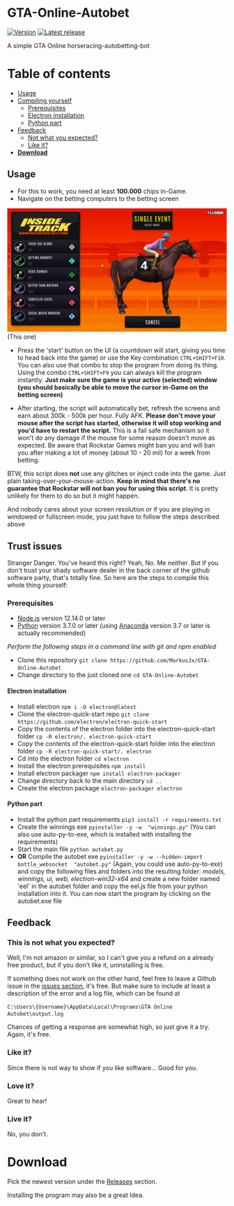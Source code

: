 # GTA-Online-Autobet

[![Version](https://img.shields.io/badge/Version-0.5.3-green)](https://github.com/MarkusJx/GTA-Online-Autobet/releases/latest)
[![Latest release](https://img.shields.io/badge/Latest_release-stable-green)](https://github.com/MarkusJx/GTA-Online-Autobet/releases/latest)

A simple GTA Online horseracing-autobetting-bot

Table of contents
=================

<!--ts-->
   * [Usage](#usage)
   * [Compiling yourself](#trust-issues)
     * [Prerequisites](#prerequisites)
     * [Electron installation](#electron-installation)
     * [Python part](#python-part)
   * [Feedback](#feedback)
     * [Not what you expected?](#this-is-not-what-you-expected)
     * [Like it?](#like-it)
   * **[Download](#download)**
<!--te-->


## Usage

* For this to work, you need at least **100.000** chips in-Game.
* Navigate on the betting computers to the betting screen

![This one](betting.jpg)
(This one)

* Press the 'start' button on the UI (a countdown will start, giving you time to head back into the game) or use the Key combination ```CTRL+SHIFT+F10```. You can also use that combo to stop the program from doing its thing. Using the combo ```CTRL+SHIFT+F9``` you can always kill the program instantly. **Just make sure the game is your active (selected) window (you should basically be able to move the cursor in-Game on the betting screen)**

* After starting, the script will automatically bet, refresh the screens and earn about 300k - 500k per hour. Fully AFK. **Please don't move your mouse after the script has started, otherwise it will stop working and you'd have to restart the script.** This is a fail safe mechanism so it won't do any damage if the mouse for some reason doesn't move as expected. Be aware that Rockstar Games might ban you and will ban you after making a lot of money (about 10 - 20 mil) for a week from betting.

BTW, this script does **not** use any glitches or inject code into the game. Just plain taking-over-your-mouse-action.
**Keep in mind that there's no guarantee that Rockstar will not ban you for using this script**.
It is pretty unlikely for them to do so but it might happen.

And nobody cares about your screen resolution or if you are playing in windowed or fullscreen mode, you just have to follow the steps described above

## Trust issues

Stranger Danger. You've heard this right? Yeah, No. Me neither. But if you don't trust your shady software dealer in the back corner of the github software party, that's totally fine. So here are the steps to compile this whole thing yourself:

### Prerequisites

* [Node.js](https://nodejs.org/en/) version 12.14.0 or later
* [Python](https://www.python.org/downloads/) version 3.7.0 or later (using [Anaconda](https://www.anaconda.com/distribution/) version   3.7 or later is actually recommended)

*Perform the following steps in a command line with git and npm enabled*
* Clone this repository ``git clone https://github.com/MarkusJx/GTA-Online-Autobet``
* Change directory to the just cloned one ``cd GTA-Online-Autobet``

#### Electron installation
* Install electron ``npm i -D electron@latest``
* Clone the electron-quick-start repo ``git clone https://github.com/electron/electron-quick-start``
* Copy the contents of the electron folder into the electron-quick-start folder ``cp -R electron/. electron-quick-start``
* Copy the contents of the electron-quick-start folder into the electron folder ``cp -R electron-quick-start/. electron``
* Cd into the electron folder ``cd electron``
* Install the electron prerequisites ``npm install``
* Install electron packager ``npm install electron-packager``
* Change directory back to the main directory ``cd ..``
* Create the electron package ``electron-packager electron``

#### Python part
* Install the python part requirements ``pip3 install -r requirements.txt``
* Create the winnings exe ``pyinstaller -y -w  "winnings.py"`` (You can also use auto-py-to-exe, which is installed with installing the requirements)
* Start the main file ``python autobet.py``
* **OR** Compile the autobet exe ``pyinstaller -y -w --hidden-import bottle_websocket  "autobet.py"`` (Again, you could use auto-py-to-exe) and copy the following files and folders into the resulting folder: *models, winnings, ui, web, electron-win32-x64* and create a new folder named 'eel' in the autobet folder and copy the eel.js file from your python installation into it. You can now start the program by clicking on the autobet.exe file

## Feedback
### This is not what you expected?
Well, I'm not amazon or similar, so I can't give you a refund on a already free product, but if you don't like it, uninstalling is free.

If something does not work on the other hand, feel free to leave a Github issue in the [issues section](https://github.com/MarkusJx/GTA-Online-Autobet/issues), it's free. But make sure to include at least a description of the error and a log file, which can be found at 
```
C:\Users\{Username}\AppData\Local\Programs\GTA Online Autobet\output.log
```

Chances of getting a response are somewhat high, so just give it a try. Again, it's free.

### Like it?
Since there is not way to show if you like software... Good for you.

### Love it?
Great to hear!

### Live it?
No, you don't.

# Download

Pick the newest version under the [Releases](https://github.com/MarkusJx/GTA-Online-Autobet/releases/latest) section.

Installing the program may also be a great Idea.
